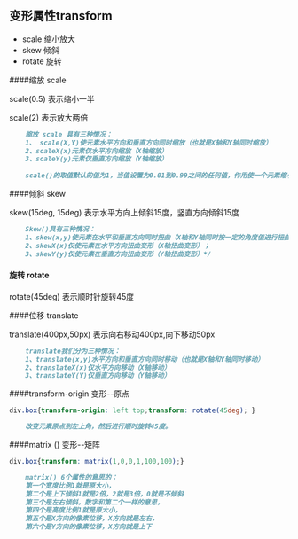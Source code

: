 ## 变形属性transform

* scale 缩小放大
* skew 倾斜
* rotate 旋转

####缩放 scale

scale(0.5) 表示缩小一半 

scale(2) 表示放大两倍

```markdown
    缩放 scale 具有三种情况：
    1、 scale(X,Y)使元素水平方向和垂直方向同时缩放（也就是X轴和Y轴同时缩放）
    2、scaleX(x)元素仅水平方向缩放（X轴缩放）
    3、scaleY(y)元素仅垂直方向缩放（Y轴缩放）
    
    scale()的取值默认的值为1，当值设置为0.01到0.99之间的任何值，作用使一个元素缩小；而任何大于     或等于1.01的值，作用是让元素放大。
```

####倾斜 skew

skew(15deg, 15deg) 表示水平方向上倾斜15度，竖直方向倾斜15度

```markdown
    Skew()具有三种情况：
    1、skew(x,y)使元素在水平和垂直方向同时扭曲（X轴和Y轴同时按一定的角度值进行扭曲变形）；
    2、skewX(x)仅使元素在水平方向扭曲变形（X轴扭曲变形）；
    3、skewY(y)仅使元素在垂直方向扭曲变形（Y轴扭曲变形）*/
```

#### 旋转 rotate

rotate(45deg) 表示顺时针旋转45度

####位移 translate

translate(400px,50px) 表示向右移动400px,向下移动50px

```markdown
    translate我们分为三种情况：
    1、translate(x,y)水平方向和垂直方向同时移动（也就是X轴和Y轴同时移动）
    2、translateX(x)仅水平方向移动（X轴移动）
    3、translateY(Y)仅垂直方向移动（Y轴移动）
```

####transform-origin 变形--原点 

```css
div.box{transform-origin: left top;transform: rotate(45deg); }
```

```markdown
    改变元素原点到左上角，然后进行顺时旋转45度。
```

####matrix () 变形--矩阵 

```css
div.box{transform: matrix(1,0,0,1,100,100);} 
```

```markdown
    matrix() 6个属性的意思的：
    第一个宽度比例1就是原大小，
    第二个是上下倾斜1就是2倍，2就是3倍，0就是不倾斜
    第三个是左右倾斜，数字和第二个一样的意思，
    第四个是高度比例1就是原大小，
    第五个是X方向的像素位移，X方向就是左右，
    第六个是Y方向的像素位移，X方向就是上下
```